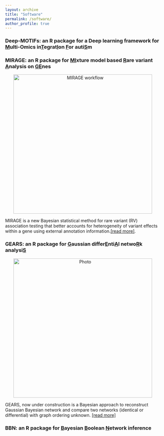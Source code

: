 ```yaml
---
layout: archive
title: "Software"
permalink: /software/
author_profile: true
---
```





### Deep-MOTIFs: an R package for a Deep learning framework for <ins>M</ins>ulti-<int>O</ins>mics in<ins>T</ins>egrat<ins>I</ins>on <ins>F</ins>or auti<ins>S</ins>m





### MIRAGE: an R package for <ins>MI</ins>xture model based <ins>R</ins>are variant <ins>A</ins>nalysis on <ins>GE</ins>nes

<p align="center">
  <a href="https://xinhe-lab.github.io/mirage/" target="_blank">
    <img src="https://han16.github.io/shengtonghan.github.io/images/MIRAGEworkflow.png?raw=true" 
         alt="MIRAGE workflow" style="width: 450px;">
  </a>
</p>

MIRAGE is a new Bayesian statistical method for rare variant (RV) association testing that better accounts for heterogeneity of variant effects within a gene using external annotation information.[[read more]](https://xinhe-lab.github.io/mirage/index.html). 



### GEARS: an R package for  <ins>G</ins>aussian differ<ins>E</ins>nti<ins>A</ins>l netwo<ins>R</ins>k analysi<ins>S</ins>

<p align="center">
  <img src="https://han16.github.io/shengtonghan.github.io/images/gears.png?raw=true" alt="Photo" style="width: 450px;"/> 
</p>

GEARS, now under construction  is a Bayesian approach to reconstruct Gaussian Bayesian network and compare two networks (identical or differential) with graph ordering unknown. [[read more]](https://github.com/han16/GEARS)

### BBN: an R package for <ins>B</ins>ayesian  <ins>B</ins>oolean  <ins>N</ins>etwork inference


